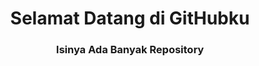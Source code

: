 <h1 align="center">Selamat Datang di GitHubku</h1>
<h3 align="center">Isinya Ada Banyak Repository</h3>
